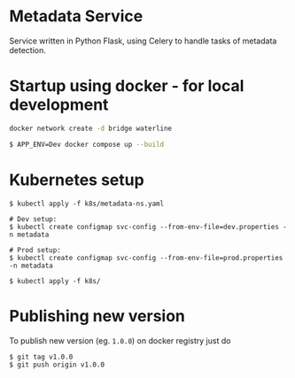 # Metadata Service

Service written in Python Flask, using Celery to handle tasks of metadata detection.
# Startup using docker - for local development
``` bash
docker network create -d bridge waterline

$ APP_ENV=Dev docker compose up --build
```

# Kubernetes setup
```
$ kubectl apply -f k8s/metadata-ns.yaml

# Dev setup:
$ kubectl create configmap svc-config --from-env-file=dev.properties -n metadata

# Prod setup:
$ kubectl create configmap svc-config --from-env-file=prod.properties -n metadata

$ kubectl apply -f k8s/
```
# Publishing new version
To publish new version (eg. `1.0.0`) on docker registry just do 
``` bash
$ git tag v1.0.0 
$ git push origin v1.0.0
```